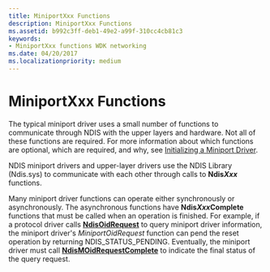 ```yaml
---
title: MiniportXxx Functions
description: MiniportXxx Functions
ms.assetid: b992c3ff-deb1-49e2-a99f-310cc4cb81c3
keywords:
- MiniportXxx functions WDK networking
ms.date: 04/20/2017
ms.localizationpriority: medium
---
```


# MiniportXxx Functions





The typical miniport driver uses a small number of functions to communicate through NDIS with the upper layers and hardware. Not all of these functions are required. For more information about which functions are optional, which are required, and why, see [Initializing a Miniport Driver](initializing-a-miniport-driver.md).

NDIS miniport drivers and upper-layer drivers use the NDIS Library (Ndis.sys) to communicate with each other through calls to **Ndis*Xxx*** functions.

Many miniport driver functions can operate either synchronously or asynchronously. The asynchronous functions have **Ndis*Xxx*Complete** functions that must be called when an operation is finished. For example, if a protocol driver calls [**NdisOidRequest**](/windows-hardware/drivers/ddi/ndis/nf-ndis-ndisoidrequest) to query miniport driver information, the miniport driver's *MiniportOidRequest* function can pend the reset operation by returning NDIS\_STATUS\_PENDING. Eventually, the miniport driver must call [**NdisMOidRequestComplete**](/windows-hardware/drivers/ddi/ndis/nf-ndis-ndismoidrequestcomplete) to indicate the final status of the query request.

 

